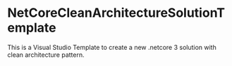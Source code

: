 # NetCoreCleanArchitectureSolutionTemplate
This is a Visual Studio Template to create a new .netcore 3 solution with clean architecture pattern. 
